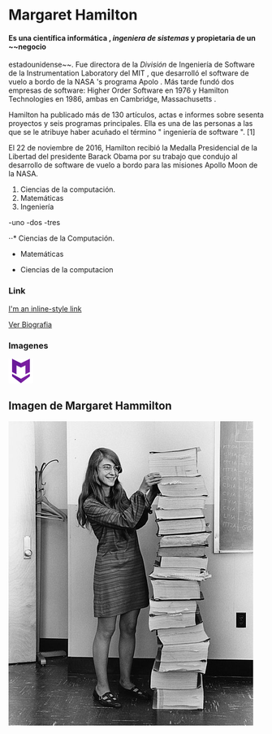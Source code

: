 # Margaret Hamilton

#### Es una __científica informática__ , *ingeniera de sistemas* y propietaria de un ~~negocio 
estadounidense~~.
Fue directora de la *División* de Ingeniería de Software de la Instrumentation Laboratory del MIT , que desarrolló el software de vuelo a bordo de la NASA 's programa Apolo . Más tarde fundó dos empresas de software: Higher Order Software en 1976 y Hamilton Technologies en 1986, ambas en Cambridge, Massachusetts .

Hamilton ha publicado más de 130 artículos, actas e informes sobre sesenta proyectos y seis programas principales. Ella es una de las personas a las que se le atribuye haber acuñado el término " ingeniería de software ". [1]

El 22 de noviembre de 2016, Hamilton recibió la Medalla Presidencial de la Libertad del presidente Barack Obama por su trabajo que condujo al desarrollo de software de vuelo a bordo para las misiones Apollo Moon de la NASA.

1. Ciencias de la computación.
2. Matemáticas
3. Ingeniería

-uno
-dos
-tres

⋅⋅* Ciencias de la Computación.

* Matemáticas
- Ciencias de la computacion

### Link

[I'm an inline-style link](https://www.google.com)

[Ver Biografia ](https://en.wikipedia.org/wiki/Margaret_Hamilton_(software_engineer))

### Imagenes

![alt text](https://github.com/adam-p/markdown-here/raw/master/src/common/images/icon48.png "Logo Title Text 1")

## Imagen de Margaret Hammilton



![alt text](https://github.com/yadira-puente/superHeroinass/blob/main/Margaret.jpg "Margaret Hammilton con su código")